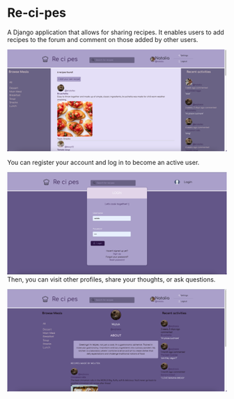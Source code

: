 
# Re-ci-pes
A Django application that allows for sharing recipes. It enables users to add recipes to the forum and comment on those added by other users.

![Screenshot](s3.png)

You can register your account and log in to become an active user.

![Screenshot](s2.png)
Then, you can visit other profiles, share your thoughts, or ask questions.

![Screenshot](s1.png)
